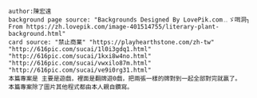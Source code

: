     author:陳宏遠
    background page source: "Backgrounds Designed By LovePik.com﹎ゞ咡洞┐ From https://zh.lovepik.com/image-401514755/literary-plant-background.html"
    card source: "禁止商業" "https://playhearthstone.com/zh-tw" "http://616pic.com/sucai/1l0i3gdq1.html" "http://616pic.com/sucai/1kxi8w4no.html"
    "http://616pic.com/sucai/vwxilo87m.html" "http://616pic.com/sucai/ve9i0rg31.html"
    本篇專案是 主要是遊戲，裡面是翻牌遊0戲，把兩張一樣的牌對到一起全部對完就贏了。
    本篇專案除了圖片其他程式都由本人親自鑽寫。    
